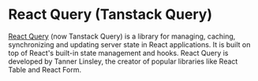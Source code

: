 # React Query (Tanstack Query)
[React Query](https://tanstack.com/query/latest) (now Tanstack Query) is a library for managing, caching, synchronizing and updating server state in React applications. It is built on top of React's built-in state management and hooks. React Query is developed by Tanner Linsley, the creator of popular libraries like React Table and React Form.


